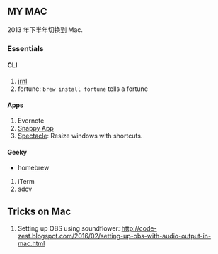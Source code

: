 ## MY MAC

2013 年下半年切换到 Mac.



### Essentials

#### CLI

1. [jrnl](jrnl.sh)
2. fortune: `brew install fortune` tells a fortune


#### Apps


1. Evernote
2. [Snappy App](http://www.snappy-app.com/)
3. [Spectacle](https://www.spectacleapp.com/): Resize windows with shortcuts.



#### Geeky

* homebrew

1. iTerm
2. sdcv

## Tricks on Mac

1. Setting up OBS using soundflower: http://code-zest.blogspot.com/2016/02/setting-up-obs-with-audio-output-in-mac.html
